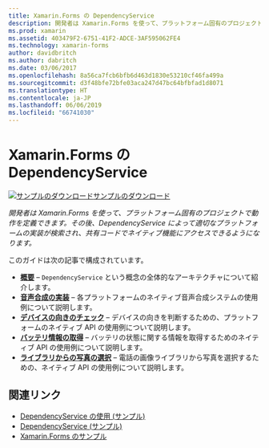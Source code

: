 ```yaml
---
title: Xamarin.Forms の DependencyService
description: 開発者は Xamarin.Forms を使って、プラットフォーム固有のプロジェクトで動作を定義できます。 その後、DependencyService によって適切なプラットフォームの実装が検索され、共有コードでネイティブ機能にアクセスできるようになります。
ms.prod: xamarin
ms.assetid: 403479F2-6751-41F2-ADCE-3AF595062FE4
ms.technology: xamarin-forms
author: davidbritch
ms.author: dabritch
ms.date: 03/06/2017
ms.openlocfilehash: 8a56ca7fcb6bfb6d463d1830e53210cf46fa499a
ms.sourcegitcommit: d3f48bfe72bfe03aca247d47bc64bfbfad1d8071
ms.translationtype: HT
ms.contentlocale: ja-JP
ms.lasthandoff: 06/06/2019
ms.locfileid: "66741030"
---
```

# <a name="xamarinforms-dependencyservice"></a>Xamarin.Forms の DependencyService

[![サンプルのダウンロード](~/media/shared/download.png)サンプルのダウンロード](https://developer.xamarin.com/samples/xamarin-forms/UsingDependencyService/)

_開発者は Xamarin.Forms を使って、プラットフォーム固有のプロジェクトで動作を定義できます。その後、DependencyService によって適切なプラットフォームの実装が検索され、共有コードでネイティブ機能にアクセスできるようになります。_

このガイドは次の記事で構成されています。

- **[概要](introduction.md)** &ndash; `DependencyService` という概念の全体的なアーキテクチャについて紹介します。
- **[音声合成の実装](text-to-speech.md)** &ndash; 各プラットフォームのネイティブ音声合成システムの使用例について説明します。
- **[デバイスの向きのチェック](device-orientation.md)** &ndash; デバイスの向きを判断するための、プラットフォームのネイティブ API の使用例について説明します。
- **[バッテリ情報の取得](battery-info.md)** &ndash; バッテリの状態に関する情報を取得するためのネイティブ API の使用例について説明します。
- **[ライブラリからの写真の選択](photo-picker.md)** &ndash; 電話の画像ライブラリから写真を選択するための、ネイティブ API の使用例について説明します。


## <a name="related-links"></a>関連リンク

- [DependencyService の使用 (サンプル)](https://developer.xamarin.com/samples/xamarin-forms/UsingDependencyService/)
- [DependencyService (サンプル)](https://developer.xamarin.com/samples/xamarin-forms/DependencyService/)
- [Xamarin.Forms のサンプル](https://github.com/xamarin/xamarin-forms-samples)
